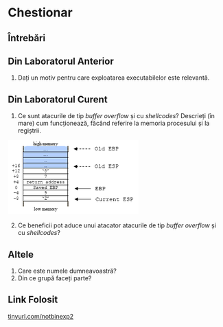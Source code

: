 # Chestionar

## Întrebări

## Din Laboratorul Anterior

1. Dați un motiv pentru care exploatarea executabilelor este relevantă.

## Din Laboratorul Curent

1. Ce sunt atacurile de tip *buffer overflow* și cu *shellcodes*? Descrieți (în mare) cum funcționează, făcând referire la memoria procesului și la regiștrii.

![Stack Frame](../1%20-%20Introducere/Resurse/stack_frame.png)

2. Ce beneficii pot aduce unui atacator atacurile de tip *buffer overflow* și cu *shellcodes*?

## Altele

1. Care este numele dumneavoastră?
2. Din ce grupă faceți parte?

## Link Folosit

[tinyurl.com/notbinexp2](https://tinyurl.com/notbinexp2)